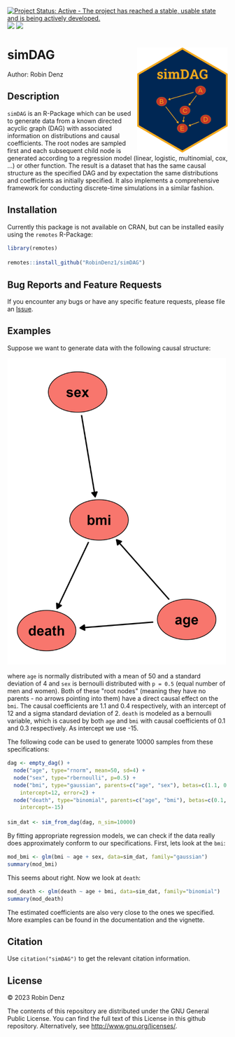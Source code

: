<!-- badges: start -->
[![Project Status: Active - The project has reached a stable, usable state and is being actively developed.](https://www.repostatus.org/badges/latest/active.svg)](https://www.repostatus.org/#active)
[![](https://www.r-pkg.org/badges/version/simDAG?color=green)](https://cran.r-project.org/package=simDAG)
[![](http://cranlogs.r-pkg.org/badges/grand-total/simDAG?color=blue)](https://cran.r-project.org/package=simDAG)
<!-- badges: end -->

# simDAG <img src="man/figures/logo.png" height="240" align="right" />

Author: Robin Denz

## Description

`simDAG` is an R-Package which can be used to generate data from a known directed acyclic graph (DAG) with associated information
on distributions and causal coefficients. The root nodes are sampled first and each subsequent child node is generated according to a
regression model (linear, logistic, multinomial, cox, ...) or other function. The result is a dataset that has the same causal structure as the
specified DAG and by expectation the same distributions and coefficients as initially specified. It also implements a
comprehensive framework for conducting discrete-time simulations in a similar fashion.

## Installation

Currently this package is not available on CRAN, but can be installed easily using the `remotes` R-Package:

```R
library(remotes)

remotes::install_github("RobinDenz1/simDAG")
```

## Bug Reports and Feature Requests

If you encounter any bugs or have any specific feature requests, please file an [Issue](https://github.com/RobinDenz1/simDAG/issues).

## Examples

Suppose we want to generate data with the following causal structure:

<img src="man/figures/example_DAG.png" width="500" class="center" />

where `age` is normally distributed with a mean of 50 and a standard deviation of 4 and `sex` is bernoulli distributed with `p = 0.5` (equal number of men and women).
Both of these "root nodes" (meaning they have no parents - no arrows pointing into them) have a direct causal effect on the `bmi`.
The causal coefficients are 1.1 and 0.4 respectively, with an intercept of 12 and a sigma standard deviation of 2. `death` is modeled as a bernoulli variable, which is
caused by both `age` and `bmi` with causal coefficients of 0.1 and 0.3 respectively. As intercept we use -15.

The following code can be used to generate 10000 samples from these specifications:

```R
dag <- empty_dag() +
  node("age", type="rnorm", mean=50, sd=4) +
  node("sex", type="rbernoulli", p=0.5) +
  node("bmi", type="gaussian", parents=c("age", "sex"), betas=c(1.1, 0.4),
    intercept=12, error=2) +
  node("death", type="binomial", parents=c("age", "bmi"), betas=c(0.1, 0.3),
    intercept=-15)

sim_dat <- sim_from_dag(dag, n_sim=10000)
```

By fitting appropriate regression models, we can check if the data really does approximately conform to our specifications.
First, lets look at the `bmi`:

```R
mod_bmi <- glm(bmi ~ age + sex, data=sim_dat, family="gaussian")
summary(mod_bmi)
```

This seems about right. Now we look at `death`:

```R
mod_death <- glm(death ~ age + bmi, data=sim_dat, family="binomial")
summary(mod_death)
```

The estimated coefficients are also very close to the ones we specified. More examples can be found in the documentation and the vignette.

## Citation

Use `citation("simDAG")` to get the relevant citation information.

## License

© 2023 Robin Denz

The contents of this repository are distributed under the GNU General Public License. You can find the full text of this License in this github repository. Alternatively, see <http://www.gnu.org/licenses/>.
